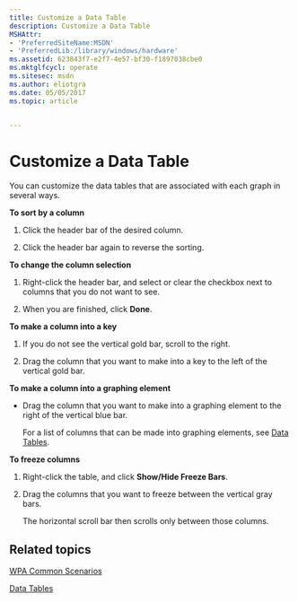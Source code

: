 ```yaml
---
title: Customize a Data Table
description: Customize a Data Table
MSHAttr:
- 'PreferredSiteName:MSDN'
- 'PreferredLib:/library/windows/hardware'
ms.assetid: 623843f7-e2f7-4e57-bf30-f1897038cbe0
ms.mktglfcycl: operate
ms.sitesec: msdn
ms.author: eliotgra
ms.date: 05/05/2017
ms.topic: article


---
```


# Customize a Data Table


You can customize the data tables that are associated with each graph in several ways.

**To sort by a column**

1.  Click the header bar of the desired column.

2.  Click the header bar again to reverse the sorting.

**To change the column selection**

1.  Right-click the header bar, and select or clear the checkbox next to columns that you do not want to see.

2.  When you are finished, click **Done**.

**To make a column into a key**

1.  If you do not see the vertical gold bar, scroll to the right.

2.  Drag the column that you want to make into a key to the left of the vertical gold bar.

**To make a column into a graphing element**

-   Drag the column that you want to make into a graphing element to the right of the vertical blue bar.

    For a list of columns that can be made into graphing elements, see [Data Tables](data-tables.md).

**To freeze columns**

1.  Right-click the table, and click **Show/Hide Freeze Bars**.

2.  Drag the columns that you want to freeze between the vertical gray bars.

    The horizontal scroll bar then scrolls only between those columns.

## Related topics


[WPA Common Scenarios](windows-performance-analyzer-common-scenarios.md)

[Data Tables](data-tables.md)

 

 







